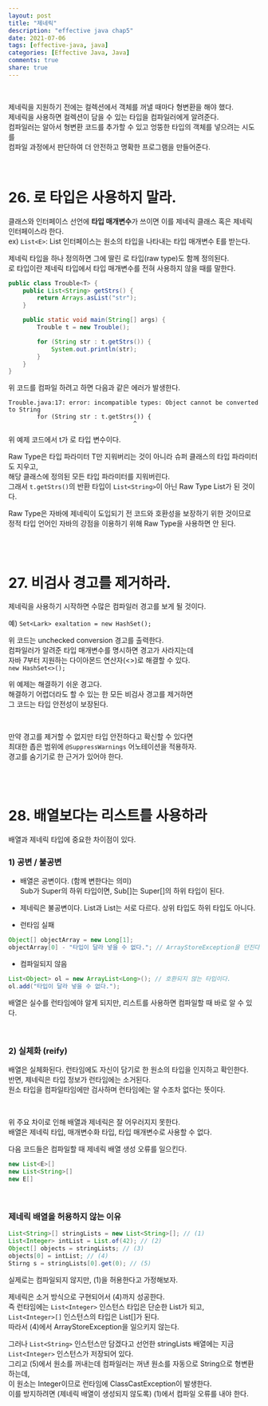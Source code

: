 ```yaml
---   
layout: post  
title: "제네릭"    
description: "effective java chap5"  
date: 2021-07-06     
tags: [effective-java, java]
categories: [Effective Java, Java]
comments: true    
share: true
---  
```

<br />   

제네릭을 지원하기 전에는 컬렉션에서 객체를 꺼낼 때마다 형변환을 해야 했다.           
제네릭을 사용하면 컬렉션이 담을 수 있는 타입을 컴파일러에게 알려준다.          
컴파일러는 알아서 형변환 코드를 추가할 수 있고 엉뚱한 타입의 객체를 넣으려는 시도를            
컴파일 과정에서 판단하여 더 안전하고 명확한 프로그램을 만들어준다.               

<br />            

# 26. 로 타입은 사용하지 말라.    
클래스와 인터페이스 선언에 **타입 매개변수**가 쓰이면 이를 제네릭 클래스 혹은 제네릭 인터페이스라 한다.       
ex) `List<E>`:  List 인터페이스는 원소의 타입을 나타내는 타입 매개변수 E를 받는다.        

제네릭 타입을 하나 정의하면 그에 딸린 로 타입(raw type)도 함께 정의된다.   
로 타입이란 제네릭 타입에서 타입 매개변수를 전혀 사용하지 않을 때를 말한다.   


```java
public class Trouble<T> {
    public List<String> getStrs() {
        return Arrays.asList("str");
    }

    public static void main(String[] args) {
        Trouble t = new Trouble();

        for (String str : t.getStrs()) {
            System.out.println(str);
        }
    }
}
```

위 코드를 컴파일 하려고 하면 다음과 같은 에러가 발생한다.  

```text
Trouble.java:17: error: incompatible types: Object cannot be converted to String
        for (String str : t.getStrs()) {
                                   ^
```


위 예제 코드에서 t가 로 타입 변수이다.

Raw Type은 타입 파라미터 T만 지워버리는 것이 아니라 슈퍼 클래스의 타입 파라미터도 지우고,       
해당 클래스에 정의된 모든 타입 파라미터를 지워버린다.   
그래서 `t.getStrs()`의 반환 타입이 `List<String>`이 아닌 Raw Type List가 된 것이다.  

Raw Type은 자바에 제네릭이 도입되기 전 코드와 호환성을 보장하기 위한 것이므로      
정적 타입 언어인 자바의 강점을 이용하기 위해 Raw Type을 사용하면 안 된다.

<br />
<br />  

# 27. 비검사 경고를 제거하라.    
제네릭을 사용하기 시작하면 수많은 컴파일러 경고를 보게 될 것이다.           

예) `Set<Lark> exaltation = new HashSet();`               

위 코드는 unchecked conversion 경고를 출력한다.     
컴파일러가 알려준 타입 매개변수를 명시하면 경고가 사라지는데    
자바 7부터 지원하는 다이아몬드 연산자(<>)로 해결할 수 있다.   
`new HashSet<>();`   

위 예제는 해결하기 쉬운 경고다.    
해결하기 어렵더라도 할 수 있는 한 모든 비검사 경고를 제거하면    
그 코드는 타입 안전성이 보장된다.    

<br />    

만약 경고를 제거할 수 없지만 타입 안전하다고 확신할 수 있다면      
최대한 좁은 범위에 `@SuppressWarnings` 어노테이션을 적용하자.     
경고를 숨기기로 한 근거가 있어야 한다.    

<br />        
<br />  

# 28. 배열보다는 리스트를 사용하라   
배열과 제네릭 타입에 중요한 차이점이 있다.    


### 1) 공변 / 불공변 

* 배열은 공변이다. (함께 변한다는 의미)   
  Sub가 Super의 하위 타입이면, Sub[]는 Super[]의 하위 타입이 된다. 
* 제네릭은 불공변이다. List<Type1>과 List<Type2>는 서로 다르다. 상위 타입도 하위 타입도 아니다.   


* 런타임 실패  

```java 
Object[] objectArray = new Long[1];
objectArray[0] - "타입이 달라 넣을 수 없다."; // ArrayStoreException을 던진다. 
```

* 컴파일되지 않음

```java 
List<Object> ol = new ArrayList<Long>(); // 호환되지 않는 타입이다. 
ol.add("타입이 달라 넣을 수 없다.");
```

배열은 실수를 런타임에야 알게 되지만, 리스트를 사용하면 컴파일할 때 바로 알 수 있다.   

<br />

### 2) 실체화 (reify)   
배열은 실체화된다. 런타임에도 자신이 담기로 한 원소의 타입을 인지하고 확인한다.   
반면, 제네릭은 타입 정보가 런타임에는 소거된다.   
원소 타입을 컴파일타임에만 검사하며 런타임에는 알 수조차 없다는 뜻이다.

<br />

위 주요 차이로 인해 배열과 제네릭은 잘 어우러지지 못한다.    
배열은 제네릭 타입, 매개변수화 타입, 타입 매개변수로 사용할 수 없다.   

다음 코드들은 컴파일할 때 제네릭 배열 생성 오류를 일으킨다.  

```java 
new List<E>[]
new List<String>[]
new E[]
```

<br />

### 제네릭 배열을 허용하지 않는 이유 

```java 
List<String>[] stringLists = new List<String>[]; // (1)
List<Integer> intList = List.of(42); // (2)
Object[] objects = stringLists; // (3)
objects[0] = intList; // (4)
Stirng s = stringLists[0].get(0); // (5)
```

실제로는 컴파일되지 않지만, (1)을 허용한다고 가정해보자.

제네릭은 소거 방식으로 구현되어서 (4)까지 성공한다.       
즉 런타임에는 `List<Integer>` 인스턴스 타입은 단순한 List가 되고,     
`List<Integer>[]` 인스턴스의 타입은 List[]가 된다.     
따라서 (4)에서 ArrayStoreException을 일으키지 않는다.    

그러나 `List<String>` 인스턴스만 담겠다고 선언한 stringLists 배열에는 지금 `List<Integer>` 인스턴스가 저장되어 있다.       
그리고 (5)에서 원소를 꺼내는데 컴파일러는 꺼낸 원소를 자동으로 String으로 형변환하는데,      
이 원소는 Integer이므로 런타임에 ClassCastException이 발생한다.     
이를 방지하려면 (제네릭 배열이 생성되지 않도록) (1)에서 컴파일 오류를 내야 한다.       
